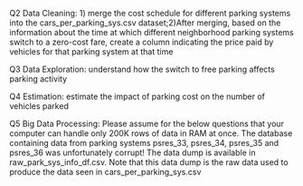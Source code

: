 Q2 Data Cleaning: 1) merge the cost schedule for different parking systems into the cars_per_parking_sys.csv dataset;2)After merging, based on the information about the time at which different neighborhood parking systems switch to a zero-cost fare, create a column indicating the price paid by vehicles for that parking system at that time

Q3 Data Exploration: understand how the switch to free parking affects parking activity

Q4 Estimation: estimate the impact of parking cost on the number of vehicles parked

Q5 Big Data Processing: Please assume for the below questions that your computer can handle only 200K rows of data in RAM at once. The database containing data from parking systems psres_33, psres_34, psres_35 and psres_36 was unfortunately corrupt! The data dump is available in raw_park_sys_info_df.csv. Note that this data dump is the raw data used to produce the data seen in cars_per_parking_sys.csv
